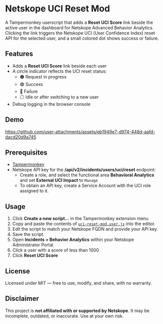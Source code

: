 # Netskope UCI Reset Mod
A Tampermonkey userscript that adds a **Reset UCI Score** link beside the active user in the dashboard for Netskope Advanced Behavior Analytics. Clicking the link triggers the Netskope UCI (User Confidence Index) reset API for the selected user, and a small colored dot shows success or failure.

## Features
- Adds a **Reset UCI Score** link beside each user
- A circle indicator reflects the UCI reset status:
  - 🟠 Request in progress  
  - 🟢 Success  
  - 🔴 Failure  
  - ⚪ Idle or after switching to a new user  
- Debug logging in the browser console

## Demo
https://github.com/user-attachments/assets/eb1949e7-d974-448d-aafd-dacd20d9a745

## Prerequisites
- [Tampermonkey](https://tampermonkey.net/)
- Netskope API key for the **/api/v2/incidents/users/uci/reset** endpoint:
  - Create a role, and select the functional area **Behavioral Analytics** and set **External UCI Impact** to `Manage`
  - To obtain an API key, create a Service Account with the UCI role assigned to it.

## Usage
1. Click **Create a new script...** in the Tampermonkey extension menu
2. Copy and paste the contents of [`uci-reset-mod.user.js`](./uci-reset-mod.user.js) into the editor.
3. Edit the script to match your Netskope FQDN and provide your API key.
4. Save the script.
5. Open **Incidents > Behavior Analytics** within your Netskope Administrator Portal
6. Click a user with a score of less than 1000
7. Click **Reset UCI Score**

## License
Licensed under MIT — free to use, modify, and share, with no warranty.

## Disclaimer
This project is **not affiliated with or supported by Netskope**. It may be incomplete, outdated, or inaccurate. Use at your own risk.
